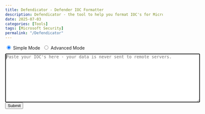 ```yaml
---
title: Defendicator - Defender IOC Formatter
description: Defendicator - the tool to help you format IOC's for Microsoft Defender XDR on your device.
date: 2025-07-03
categories: [Tools]
tags: [Microsoft Security]
permalink: "/Defendicator"
---
```

<div id=divChooseMode>
    <input type=radio id=btnSimpleMode name="btnChooseMode" value="Simple" checked>
    <label for=btnSimpleMode>Simple Mode </label>
    <input type=radio id=btnAdvMode name="btnChooseMode" value="Advanced" style="margin-left: 2%">
    <label for=btnAdvMode>Advanced Mode </label>
</div>
<div id=divOptions hidden>
    <input type=checkbox id=chkQueryToggle value="1" label="Generate Advanced Hunting queries" checked/>
    <label for="chkQueryToggle">Generate Advanced Hunting queries</label><br>
    <input type=checkbox id=chkUrlConvertToggle value="1" label="Convert URL's to domains" checked/>
    <label for="chkUrlConvertToggle">Convert URL's to domains</label><br>
    <input type=checkbox id=chkAlertsToggle value="1" label="Generate alerts for indicator events" checked/>
    <label for="chkAlertsToggle">Generate alerts for indicator events</label><br>
</div>
<div style="margin-top: 10px">
    <textarea id=txtInput name=txtInput rows=10 cols=75 required autofocus placeholder="Paste your IOC's here - your data is never sent to remote servers."></textarea>
</div>
<div id=divButtons>
    <input type=submit id=btnSubmit value=Submit onclick="formatIndicators()">
    <a id=formDownload>
        <input type=submit id=btnDownload value=Save hidden>
    </a>
</div>

<p id=pQueryOutput hidden>
    Advanced Hunting Queries
    <textarea id=txtQueryOutput name=txtQueryOutput rows=10 cols=75 readonly></textarea>
</p>

<script type="text/javascript" src="/assets/script/Defendicator.js"></script>

<script>
    let objChooseMode = document.getElementById("divChooseMode")
    objChooseMode.addEventListener('change',function(){
        if (document.getElementById("btnAdvMode").checked) {
            console.log("Switching to advanced mode...")
            document.getElementById("divOptions").hidden = false
        } else {
            console.log("Switching to simple mode...")
            document.getElementById("divOptions").hidden = true
        }
    })
</script>